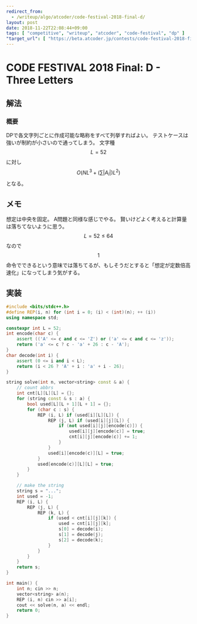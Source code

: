```yaml
---
redirect_from:
  - /writeup/algo/atcoder/code-festival-2018-final-d/
layout: post
date: 2018-11-22T22:08:44+09:00
tags: [ "competitive", "writeup", "atcoder", "code-festival", "dp" ]
"target_url": [ "https://beta.atcoder.jp/contests/code-festival-2018-final/tasks/code_festival_2018_final_d" ]
---
```


# CODE FESTIVAL 2018 Final: D - Three Letters

## 解法

### 概要

DPで各文字列ごとに作成可能な略称をすべて列挙すればよい。
テストケースは強いが制約が小さいので通ってしまう。
文字種 $$L = 52$$ に対し $$O(N L^3 + (\sum |A_i|) L^2)$$ となる。

## メモ

想定は中央を固定。
A問題と同様な感じでやる。
賢いけどよく考えると計算量は落ちてないように思う。
$$L = 52 \le 64$$ なので$$1$$命令でできるという意味では落ちてるが、もしそうだとすると「想定が定数倍高速化」になってしまう気がする。

## 実装

``` c++
#include <bits/stdc++.h>
#define REP(i, n) for (int i = 0; (i) < (int)(n); ++ (i))
using namespace std;

constexpr int L = 52;
int encode(char c) {
    assert (('A' <= c and c <= 'Z') or ('a' <= c and c <= 'z'));
    return ('a' <= c ? c - 'a' + 26 : c - 'A');
}
char decode(int i) {
    assert (0 <= i and i < L);
    return (i < 26 ? 'A' + i : 'a' + i - 26);
}

string solve(int n, vector<string> const & a) {
    // count abbrs
    int cnt[L][L][L] = {};
    for (string const & s : a) {
        bool used[L][L + 1][L + 1] = {};
        for (char c : s) {
            REP (i, L) if (used[i][L][L]) {
                REP (j, L) if (used[i][j][L]) {
                    if (not used[i][j][encode(c)]) {
                        used[i][j][encode(c)] = true;
                        cnt[i][j][encode(c)] += 1;
                    }
                }
                used[i][encode(c)][L] = true;
            }
            used[encode(c)][L][L] = true;
        }
    }

    // make the string
    string s = "...";
    int used = -1;
    REP (i, L) {
        REP (j, L) {
            REP (k, L) {
                if (used < cnt[i][j][k]) {
                    used = cnt[i][j][k];
                    s[0] = decode(i);
                    s[1] = decode(j);
                    s[2] = decode(k);
                }
            }
        }
    }
    return s;
}

int main() {
    int n; cin >> n;
    vector<string> a(n);
    REP (i, n) cin >> a[i];
    cout << solve(n, a) << endl;
    return 0;
}
```
